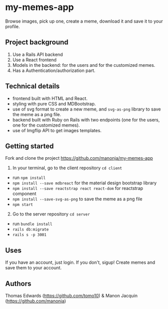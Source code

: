 # my-memes-app
Browse images, pick up one, create a meme, download it and save it to your profile.

## Project background
1. Use a Rails API backend 
2. Use a React frontend
3. Models in the backend: for the users and for the customized memes. 
4. Has a Authentication/authorization part. 

## Technical details
- frontend built with HTML and React.
- styling with pure CSS and MDBootstrap.
- use of svg format to create a new meme, and `svg-as-png` library to save the meme as a png file.
- backend built with Ruby on Rails with two endpoints (one for the users, one for the customized memes).
- use of Imgflip API to get images templates. 

## Getting started
Fork and clone the project https://github.com/manonja/my-memes-app 

1. In your terminal, go to the client repository `cd client` 
- run `npm install` 
- `npm install --save mdbreact` for the material design bootstrap library
- `npm install --save reactstrap react react-dom` for reactstrap component
- `npm install --save-svg-as-png` to save the meme as a png file
- `npm start`

2. Go to the server repository `cd server`
- run `bundle install`
- `rails db:migrate`
- `rails s -p 3001`

## Uses
If you have an account, just login. If you don't, sigup!
Create memes and save them to your account.

## Authors
Thomas Edwards (https://github.com/tomo10) & Manon Jacquin (https://github.com/manonja)
